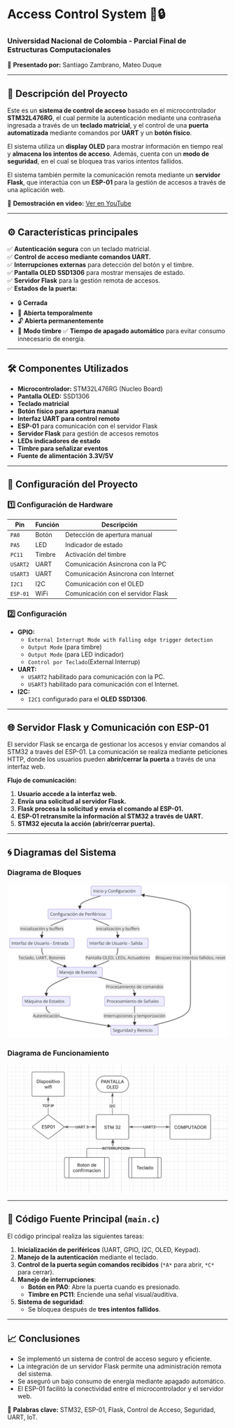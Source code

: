 # Access Control System 🚪🔒
### **Universidad Nacional de Colombia - Parcial Final de Estructuras Computacionales**
📌 **Presentado por:** Santiago Zambrano, Mateo Duque 

---

## 📌 **Descripción del Proyecto**
Este es un **sistema de control de acceso** basado en el microcontrolador **STM32L476RG**, el cual permite la autenticación mediante una contraseña ingresada a través de un **teclado matricial**, y el control de una **puerta automatizada** mediante comandos por **UART** y un **botón físico**. 

El sistema utiliza un **display OLED** para mostrar información en tiempo real y **almacena los intentos de acceso**. Además, cuenta con un **modo de seguridad**, en el cual se bloquea tras varios intentos fallidos.

El sistema también permite la comunicación remota mediante un **servidor Flask**, que interactúa con un **ESP-01** para la gestión de accesos a través de una aplicación web.

🎥 **Demostración en video:** [Ver en YouTube](https://youtu.be/DNegv7Jh04g)

---

## ⚙️ **Características principales**
✅ **Autenticación segura** con un teclado matricial.  
✅ **Control de acceso mediante comandos UART.**  
✅ **Interrupciones externas** para detección del botón y el timbre.  
✅ **Pantalla OLED SSD1306** para mostrar mensajes de estado.  
✅ **Servidor Flask** para la gestión remota de accesos.  
✅ **Estados de la puerta:**
   - 🔒 **Cerrada**
   - 🚪 **Abierta temporalmente**
   - 🔓 **Abierta permanentemente**
   - 🔔 **Modo timbre**
✅ **Tiempo de apagado automático** para evitar consumo innecesario de energía.  

---

## 🛠 **Componentes Utilizados**
- **Microcontrolador:** STM32L476RG (Nucleo Board)
- **Pantalla OLED:** SSD1306
- **Teclado matricial**
- **Botón físico para apertura manual**
- **Interfaz UART para control remoto**
- **ESP-01** para comunicación con el servidor Flask
- **Servidor Flask** para gestión de accesos remotos
- **LEDs indicadores de estado**
- **Timbre para señalizar eventos**
- **Fuente de alimentación 3.3V/5V**

---

## 🔧 **Configuración del Proyecto**
### **1️⃣ Configuración de Hardware**
| **Pin**  | **Función** | **Descripción** |
|----------|------------|----------------|
| `PA0`   | Botón      | Detección de apertura manual |
| `PA5`   | LED        | Indicador de estado |
| `PC11`  | Timbre     | Activación del timbre |
| `USART2` | UART       | Comunicación Asincrona con la PC |
| `USART3` | UART       | Comunicación Asincrona con Internet |
| `I2C1`  | I2C        | Comunicación con el OLED |
| `ESP-01` | WiFi      | Comunicación con el servidor Flask |

### **2️⃣ Configuración**
- **GPIO:**
  - `External Interrupt Mode with Falling edge trigger detection`
  - `Output Mode` (para timbre)
  - `Output Mode` (para LED indicador)
  - `Control por Teclado`(External Interrup)
- **UART:**
  - `USART2` habilitado para comunicación con la PC.
  - `USART3` habilitado para comunicación con el Internet.
- **I2C:**
  - `I2C1` configurado para el **OLED SSD1306**.

---

## 🌐 **Servidor Flask y Comunicación con ESP-01**
El servidor Flask se encarga de gestionar los accesos y enviar comandos al STM32 a través del ESP-01. La comunicación se realiza mediante peticiones HTTP, donde los usuarios pueden **abrir/cerrar la puerta** a través de una interfaz web.

**Flujo de comunicación:**
1. **Usuario accede a la interfaz web.**
2. **Envía una solicitud al servidor Flask.**
3. **Flask procesa la solicitud y envía el comando al ESP-01.**
4. **ESP-01 retransmite la información al STM32 a través de UART.**
5. **STM32 ejecuta la acción (abrir/cerrar puerta).**

---

## 🌀 **Diagramas del Sistema**
### **Diagrama de Bloques**
![Diagrama de Bloques](Funcionamiento.jpg)

### **Diagrama de Funcionamiento**
![Diagrama de Funcionamiento](Diagrama.jpg)

---

## 📜 **Código Fuente Principal (`main.c`)**
El código principal realiza las siguientes tareas:
1. **Inicialización de periféricos** (UART, GPIO, I2C, OLED, Keypad).
2. **Manejo de la autenticación** mediante el teclado.
3. **Control de la puerta según comandos recibidos** (`*A*` para abrir, `*C*` para cerrar).
4. **Manejo de interrupciones**:
   - **Botón en PA0**: Abre la puerta cuando es presionado.
   - **Timbre en PC11**: Enciende una señal visual/auditiva.
5. **Sistema de seguridad**:
   - Se bloquea después de **tres intentos fallidos**.

---

## 📈 **Conclusiones**
- Se implementó un sistema de control de acceso seguro y eficiente.
- La integración de un servidor Flask permite una administración remota del sistema.
- Se aseguró un bajo consumo de energía mediante apagado automático.
- El ESP-01 facilitó la conectividad entre el microcontrolador y el servidor web.

📍 **Palabras clave:** STM32, ESP-01, Flask, Control de Acceso, Seguridad, UART, IoT.